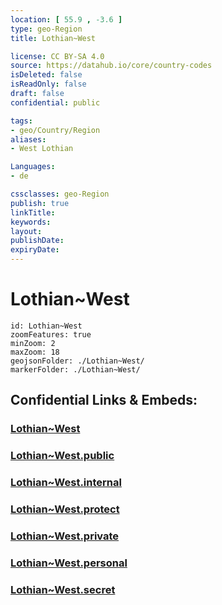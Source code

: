 ```yaml
---
location: [ 55.9 , -3.6 ] 
type: geo-Region
title: Lothian~West

license: CC BY-SA 4.0
source: https://datahub.io/core/country-codes
isDeleted: false
isReadOnly: false
draft: false
confidential: public

tags:
- geo/Country/Region
aliases:
- West Lothian

Languages:
- de

cssclasses: geo-Region
publish: true
linkTitle: 
keywords: 
layout: 
publishDate: 
expiryDate: 
---
```


# Lothian~West

```leaflet
id: Lothian~West
zoomFeatures: true 
minZoom: 2 
maxZoom: 18
geojsonFolder: ./Lothian~West/
markerFolder: ./Lothian~West/
```


## Confidential Links & Embeds: 

### [Lothian~West](/_Standards/Earth/Continent/Europe/Europe~North/UK/Scotland/counties~Scotland/Lothian~West.md) 

### [Lothian~West.public](/_public/Earth/Continent/Europe/Europe~North/UK/Scotland/counties~Scotland/Lothian~West.public.md) 

### [Lothian~West.internal](/_internal/Earth/Continent/Europe/Europe~North/UK/Scotland/counties~Scotland/Lothian~West.internal.md) 

### [Lothian~West.protect](/_protect/Earth/Continent/Europe/Europe~North/UK/Scotland/counties~Scotland/Lothian~West.protect.md) 

### [Lothian~West.private](/_private/Earth/Continent/Europe/Europe~North/UK/Scotland/counties~Scotland/Lothian~West.private.md) 

### [Lothian~West.personal](/_personal/Earth/Continent/Europe/Europe~North/UK/Scotland/counties~Scotland/Lothian~West.personal.md) 

### [Lothian~West.secret](/_secret/Earth/Continent/Europe/Europe~North/UK/Scotland/counties~Scotland/Lothian~West.secret.md)

